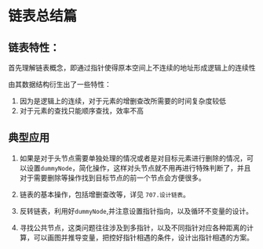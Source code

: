 # 链表总结篇

## 链表特性：

首先理解链表概念，即通过指针使得原本空间上不连续的地址形成逻辑上的连续性

由其数据结构衍生出了一些特性：

1. 因为是逻辑上的连续，对于元素的增删查改所需要的时间复杂度较低
2. 对于元素的查找只能顺序查找，效率不高

## 典型应用

1. 如果是对于头节点需要单独处理的情况或者是对目标元素进行删除的情况，可以设置`dummyNode`，简化操作，这样对头节点就不用再进行特殊判断了，并且对于需要删除等操作找到目标节点的前一个节点会方便很多。
2. 链表的基本操作，包括增删查改等，详见 `707.设计链表`。

3. 反转链表，利用好`dummyNode`,并注意设置指针指向，以及循环不变量的设计。

4. 寻找公共节点，这类问题往往涉及到多指针，以及不同指针对应各种距离的计算，可以画图并推导变量，把控好指针相遇的条件，设计出指针相遇的方案。
